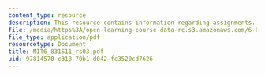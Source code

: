 ```yaml
---
content_type: resource
description: This resource contains information regarding assignments.
file: /media/https%3A/open-learning-course-data-rc.s3.amazonaws.com/6-831-user-interface-design-and-implementation-spring-2011/97814570c31870b1d042fc3520cd7626_MIT6_831S11_rs03.pdf
file_type: application/pdf
resourcetype: Document
title: MIT6_831S11_rs03.pdf
uid: 97814570-c318-70b1-d042-fc3520cd7626
---
```

